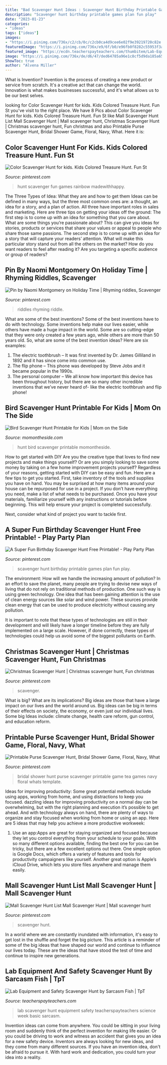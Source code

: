 ```yaml
---
title: "Bad Scavenger Hunt Ideas : Scavenger Hunt Birthday Printable Games Plan Fun Play"
description: "Scavenger hunt birthday printable games plan fun play"
date: "2023-01-23"
categories:
- "ideas"
tags: ["ideas"]
images:
- "https://i.pinimg.com/736x/c2/cb/0c/c2cb0ca4d9cee6e02f9e39219720c82e.jpg"
featuredImage: "https://i.pinimg.com/736x/e9/6f/b0/e96fb0f8282c55953f3a16d327350b91.jpg"
featured_image: "https://ecdn.teacherspayteachers.com/thumbitem/Lab-Equipment-and-Safety-Scavenger-Hunt-017014000-1378656814-1500875415/original-865367-1.jpg"
image: "https://i.pinimg.com/736x/de/d6/47/ded64785a96e1c8cf5d9da185a65371c.jpg"
ShowToc: true
author: "Alvena Miller"
---
```



What is Invention?
Invention is the process of creating a new product or service from scratch. It's a creative act that can change the world. Innovation is what makes businesses successful, and it's what allows us to be our best selves.

	

		
looking for Color Scavenger Hunt for kids. Kids Colored Treasure Hunt. Fun St you've visit to the right place. We have 8 Pics about Color Scavenger Hunt for kids. Kids Colored Treasure Hunt. Fun St like Mall Scavenger Hunt List Mall Scavenger Hunt | Mall scavenger hunt, Christmas Scavenger Hunt | Christmas scavenger hunt, Fun christmas and also Printable Purse Scavenger Hunt, Bridal Shower Game, Floral, Navy, What. Here it is:
		
    
## Color Scavenger Hunt For Kids. Kids Colored Treasure Hunt. Fun St

<img loading=lazy src="https://i.pinimg.com/736x/de/d6/47/ded64785a96e1c8cf5d9da185a65371c.jpg" onerror="this.onerror=null;this.src='https://tse4.mm.bing.net/th?id=OIP.tanHj7fP1eccjQ5dQEVQ4wHaQZ&amp;pid=15.1';" alt="Color Scavenger Hunt for kids. Kids Colored Treasure Hunt. Fun St">

_Source: pinterest.com_

>hunt scavenger fun games rainbow madewithhappy. 

	

The Three Types of Idea: What they are and how to get them
Ideas can be defined in many ways, but the three most common ones are: a thought, an idea for a story, and a plan of action. All three have important roles in sales and marketing. Here are three tips on getting your ideas off the ground: 
The first step is to come up with an idea for something that you care about. What are some things you’re passionate about? This can give you ideas for stories, products or services that share your values or appeal to people who share those same passions. 
The second step is to come up with an idea for a story that will capture your readers’ attention. What will make this particular story stand out from all the others on the market? How do you want readers to feel after reading it? Are you targeting a specific audience or group of readers?

    
## Pin By Naomi Montgomery On Holiday Time | Rhyming Riddles, Scavenger

<img loading=lazy src="https://i.pinimg.com/736x/c2/cb/0c/c2cb0ca4d9cee6e02f9e39219720c82e.jpg" onerror="this.onerror=null;this.src='https://tse3.mm.bing.net/th?id=OIP.17XbbAPRgOO1QHQZNtZ3fQHaLI&amp;pid=15.1';" alt="Pin by Naomi Montgomery on Holiday Time | Rhyming riddles, Scavenger">

_Source: pinterest.com_

>riddles rhyming riddle. 

	

What are some of the best inventions?
Some of the best inventions have to do with technology. Some inventions help make our lives easier, while others have made a huge impact in the world. Some are so cutting-edge that they were only created a few years ago, while others are more than 50 years old. So, what are some of the best invention ideas? Here are six examples: 
1) The electric toothbrush – It was first invented by Dr. James Gilliland in 1892 and it has since come into common use.
2) The flip phone – This phone was developed by Steve Jobs and it became popular in the 1990s.
3) The personal computer – We all know how important this device has been throughout history, but there are so many other incredible inventions that we’ve never heard of- like the electric toothbrush and flip phone!

    
## Bird Scavenger Hunt Printable For Kids | Mom On The Side

<img loading=lazy src="https://momontheside.com/wp-content/uploads/2017/07/bird-scavenger-hunt-printable-kids.jpg" onerror="this.onerror=null;this.src='https://tse2.mm.bing.net/th?id=OIP.36OPwZwlH6khHEf-6A7XhwHaJ7&amp;pid=15.1';" alt="Bird Scavenger Hunt Printable for Kids | Mom on the Side">

_Source: momontheside.com_

>hunt bird scavenger printable momontheside. 

	

How to get started with DIY
Are you the creative type that loves to find new projects and make things yourself? Or are you simply looking to save some money by taking on a few home improvement projects yourself? Regardless of your reasons, getting started with DIY can be easy and fun. Here are a few tips to get you started.
First, take inventory of the tools and supplies you have on hand. You may be surprised at how many items around your house can be repurposed for use in a project. If you don’t have everything you need, make a list of what needs to be purchased. Once you have your materials, familiarize yourself with any instructions or tutorials before beginning. This will help ensure your project is completed successfully.

Next, consider what kind of project you want to tackle first.

    
## A Super Fun Birthday Scavenger Hunt Free Printable! - Play Party Plan

<img loading=lazy src="https://i.pinimg.com/736x/88/74/64/887464d3e8da5592648e9645671fc219.jpg" onerror="this.onerror=null;this.src='https://tse2.mm.bing.net/th?id=OIP.zIdlSiDx0aqVCJHULqTJKwHaLH&amp;pid=15.1';" alt="A Super Fun Birthday Scavenger Hunt Free Printable! - Play Party Plan">

_Source: pinterest.com_

>scavenger hunt birthday printable games plan fun play. 

	

The environment: How will we handle the increasing amount of pollution?
In an effort to save the planet, many people are trying to devise new ways of living that do not rely on traditional methods of production. One such way is using green technology. 
One idea that has been gaining attention is the use of clean energy sources like solar and wind power. These sources provide clean energy that can be used to produce electricity without causing any pollution. 

It is important to note that these types of technologies are still in their development and will likely have a longer timeline before they are fully implemented on a large scale. However, if done correctly, these types of technologies could help us avoid some of the biggest pollutants on Earth.

    
## Christmas Scavenger Hunt | Christmas Scavenger Hunt, Fun Christmas

<img loading=lazy src="https://i.pinimg.com/736x/2b/e3/43/2be34325c970806a14c276194e1966d0.jpg" onerror="this.onerror=null;this.src='https://tse1.mm.bing.net/th?id=OIP.ZfsBD_WZi1HjP4VhjLRy4QHaLH&amp;pid=15.1';" alt="Christmas Scavenger Hunt | Christmas scavenger hunt, Fun christmas">

_Source: pinterest.com_

>scavenger. 

	

What is big? What are its implications?
Big ideas are those that have a large impact on our lives and the world around us. Big ideas can be big in terms of their effects on society, the economy, or even just our individual lives. Some big Ideas include: climate change, health care reform, gun control, and education reform.

    
## Printable Purse Scavenger Hunt, Bridal Shower Game, Floral, Navy, What

<img loading=lazy src="https://i.pinimg.com/736x/e9/6f/b0/e96fb0f8282c55953f3a16d327350b91.jpg" onerror="this.onerror=null;this.src='https://tse3.mm.bing.net/th?id=OIP.AbGd2DZ3sRiX0uBjoD3SawHaKX&amp;pid=15.1';" alt="Printable Purse Scavenger Hunt, Bridal Shower Game, Floral, Navy, What">

_Source: pinterest.com_

>bridal shower hunt purse scavenger printable game tea games navy floral whats template. 

	

Ideas for improving productivity: Some great potential methods include using apps, working from home, and using distractions to keep you focused.
dazzling ideas for improving productivity on a normal day can be overwhelming, but with the right planning and execution it’s possible to get ahead. And with technology always on hand, there are plenty of ways to organize and stay focused when working from home or using an app. Here are 5 ideas that may help you achieve a more productive workweek:
1. Use an app:Apps are great for staying organized and focused because they let you control everything from your schedule to your goals. With so many different options available, finding the best one for you can be tricky, but there are a few excellent options out there. One simple option is Google Docs, which offers a variety of features and tools for productivity campaigners like yourself. Another great option is Apple’s iCloud Drive, which lets you store files anywhere and manage them easily.

    
## Mall Scavenger Hunt List Mall Scavenger Hunt | Mall Scavenger Hunt

<img loading=lazy src="https://i.pinimg.com/736x/63/5a/93/635a9343849ec240b6299680cbf8a8d9.jpg" onerror="this.onerror=null;this.src='https://tse4.mm.bing.net/th?id=OIP.Pf-KBXLcAxnlGvO9EDmFcwHaLH&amp;pid=15.1';" alt="Mall Scavenger Hunt List Mall Scavenger Hunt | Mall scavenger hunt">

_Source: pinterest.com_

>scavenger hunt. 

	

In a world where we are constantly inundated with information, it's easy to get lost in the shuffle and forget the big picture. This article is a reminder of some of the big ideas that have shaped our world and continue to influence our lives today. These are the ideas that have stood the test of time and continue to inspire new generations.

    
## Lab Equipment And Safety Scavenger Hunt By Sarcasm Fish | TpT

<img loading=lazy src="https://ecdn.teacherspayteachers.com/thumbitem/Lab-Equipment-and-Safety-Scavenger-Hunt-017014000-1378656814-1500875415/original-865367-1.jpg" onerror="this.onerror=null;this.src='https://tse2.mm.bing.net/th?id=OIP.Fy824E-Ey-QRNmdLK4ZzWADXEh&amp;pid=15.1';" alt="Lab Equipment and Safety Scavenger Hunt by Sarcasm Fish | TpT">

_Source: teacherspayteachers.com_

>lab scavenger hunt equipment safety teacherspayteachers science week basic sarcasm. 

	

Invention ideas can come from anywhere. You could be sitting in your living room and suddenly think of the perfect invention for making life easier. Or you could be driving to work and witness an accident that gives you an idea for a new safety device. Inventors are always looking for new ideas, and they come from many different sources. If you have an invention idea, don't be afraid to pursue it. With hard work and dedication, you could turn your idea into a reality.

